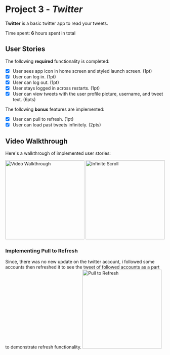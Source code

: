 # Project 3 - *Twitter*

**Twitter** is a basic twitter app to read your tweets.

Time spent: **6** hours spent in total

## User Stories

The following **required** functionality is completed:

- [x] User sees app icon in home screen and styled launch screen. (1pt)
- [x] User can log in. (1pt)
- [x] User can log out. (1pt)
- [x] User stays logged in across restarts. (1pt)
- [x] User can view tweets with the user profile picture, username, and tweet text. (6pts)

The following **bonus** features are implemented:

- [x] User can pull to refresh. (1pt)
- [x] User can load past tweets infinitely. (2pts)

## Video Walkthrough

Here's a walkthrough of implemented user stories:

<img src='twitter.gif' title='Video Walkthrough' width='250' alt='Video Walkthrough' />

<img src='infinitescroll.gif' title='Infinite Scroll' width='250' alt='Infinite Scroll' />

<h3> Implementing Pull to Refresh </h3>
Since, there was no new update on the twitter account, i followed some accounts then refreshed it to see the tweet of followed accounts as a part to demonstrate refresh functionality.
<img src='pulltorefresh.gif' title='Pull to Refresh' width='250' alt='Pull to Refresh' />

